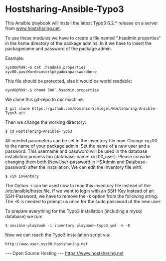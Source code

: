 Hostsharing-Ansible-Typo3
=========================
This Ansible playbook will install the latest Typo3 6.2.* release on a server from www.hostsharing.net.

To use these modules we have to create a file named ".hsadmin.properties" in the home directory of the package admins. In it we have to insert the packagename and password of the package admin. 

Example:

    xyz00@h99:~$ cat .hsadmin.properties 
    xyz00.passWord=insertpkgadminpasswordhere

This file should be protected, else it would be world readable:

    xyz00@h99:~$ chmod 600 .hsadmin.properties

We clone this git-repo to our machine:

    $ git clone https://github.com/Dominic-Schlegel/Hostsharing-Ansible-Typo3.git

Then we change the working directory:

    $ cd Hostsharing-Ansible-Typo3

All needed parameters can be set in the inventory file now. Change xyz00 to the name of your package admin. Set the name of a new user and a password. This username and password will be used in the database installation process too (database-name: xyz00_user). Please consider changing them both (NewUser-password in HSAdmin and Database-password) after the installation. We can edit the inventory file with:

    $ vim inventory

The Option -i can be used now to read this inventory file instead of the /etc/ansible/hosts file. If we want to login with an SSH-Key instead of an SSH-Password, we have to remove the -k option from the following string. The -K is needed to prompt us once for the sudo password of the new user.

To prepare everything for the Typo3 installation (including a mysql database) we run:

    $ ansible-playbook -i inventory playbook-typo3.yml -k -K

Now we can reach the Typo3 installation script via:

    http://www.user.xyz00.hostsharing.net

--- Open Source Hosting ---
 https://www.hostsharing.net
